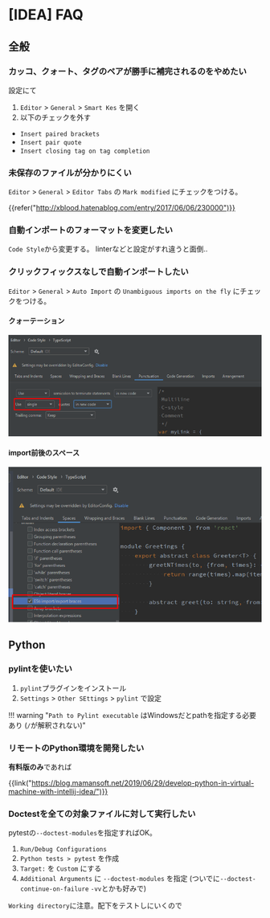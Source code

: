 # [IDEA] FAQ


全般
----

### カッコ、クォート、タグのペアが勝手に補完されるのをやめたい

設定にて

1. `Editor` > `General` > `Smart Kes` を開く
2. 以下のチェックを外す

* `Insert paired brackets`
* `Insert pair quote`
* `Insert closing tag on tag completion`

### 未保存のファイルが分かりにくい

`Editor` > `General` > `Editor Tabs` の `Mark modified` にチェックをつける。

{{refer("http://xblood.hatenablog.com/entry/2017/06/06/230000")}}

### 自動インポートのフォーマットを変更したい

`Code Style`から変更する。
linterなどと設定がすれ違うと面倒..  

### クリックフィックスなしで自動インポートしたい

`Editor` > `General` > `Auto Import` の `Unambiguous imports on the fly` にチェックをつける。

#### クォーテーション

![](images/2020-01-01-13-21-06.png)

#### import前後のスペース

![](images/2020-01-01-13-21-00.png)


Python
------

### pylintを使いたい

1. `pylint`プラグインをインストール
2. `Settings` > `Other SEttings` > `pylint` で設定

!!! warning "`Path to Pylint executable` はWindowsだとpathを指定する必要あり (`/`が解釈されない)"


### リモートのPython環境を開発したい

**有料版のみ**であれば

{{link("https://blog.mamansoft.net/2019/06/29/develop-python-in-virtual-machine-with-intellij-idea/")}}


### Doctestを全ての対象ファイルに対して実行したい

pytestの`--doctest-modules`を指定すればOK。

1. `Run/Debug Configurations`
2. `Python tests > pytest` を作成
3. `Target:` を `Custom` にする
4. `Additional Arguments` に `--doctest-modules` を指定 (ついでに`--doctest-continue-on-failure` `-vv`とかも好みで)

`Working directory`に注意。配下をテストしにいくので
